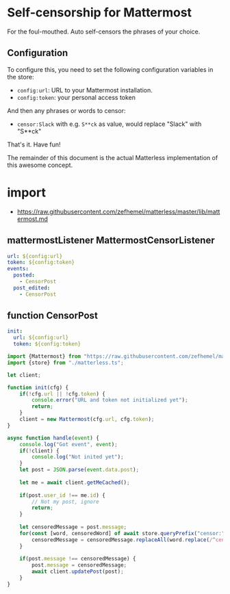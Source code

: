 # Self-censorship for Mattermost
For the foul-mouthed. Auto self-censors the phrases of your choice.

## Configuration
To configure this, you need to set the following configuration variables in the store:

* `config:url`: URL to your Mattermost installation.
* `config:token`: your personal access token

And then any phrases or words to censor:

* `censor:Slack` with e.g. `S**ck` as value, would replace "Slack" with "S**ck"

That's it. Have fun!

The remainder of this document is the actual Matterless implementation of this awesome concept.

# import
* https://raw.githubusercontent.com/zefhemel/matterless/master/lib/mattermost.md

## mattermostListener MattermostCensorListener
```yaml
url: ${config:url}
token: ${config:token}
events:
  posted:
    - CensorPost
  post_edited:
    - CensorPost
```

## function CensorPost
```yaml
init:
  url: ${config:url}
  token: ${config:token}
```

```javascript
import {Mattermost} from "https://raw.githubusercontent.com/zefhemel/matterless/master/lib/mattermost_client.js";
import {store} from "./matterless.ts";

let client;

function init(cfg) {
    if(!cfg.url || !cfg.token) {
        console.error("URL and token not initialized yet");
        return;
    }
    client = new Mattermost(cfg.url, cfg.token);
}

async function handle(event) {
    console.log("Got event", event);
    if(!client) {
        console.log("Not inited yet");
    }
    let post = JSON.parse(event.data.post);
    
    let me = await client.getMeCached();
    
    if(post.user_id !== me.id) {
        // Not my post, ignore
        return;
    }
        
    let censoredMessage = post.message;
    for(const [word, censoredWord] of await store.queryPrefix("censor:")) {
        censoredMessage = censoredMessage.replaceAll(word.replace(/^censor:/, ""), censoredWord);
    }
    
    if(post.message !== censoredMessage) {
        post.message = censoredMessage;
        await client.updatePost(post);
    }
}
```

